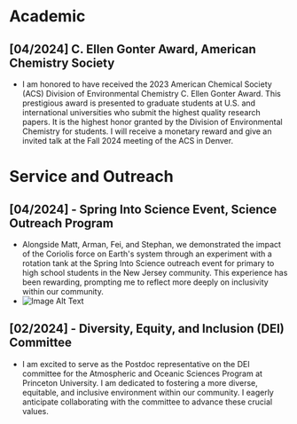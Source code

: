 # Academic
## [04/2024] C. Ellen Gonter Award, American Chemistry Society
- I am honored to have received the 2023 American Chemical Society (ACS) Division of Environmental Chemistry C. Ellen Gonter Award. This prestigious award is presented to graduate students at U.S. and international universities who submit the highest quality research papers. It is the highest honor granted by the Division of Environmental Chemistry for students. I will receive a monetary reward and give an invited talk at the Fall 2024 meeting of the ACS in Denver.

# Service and Outreach
## [04/2024] -  Spring Into Science Event, Science Outreach Program
- Alongside Matt, Arman, Fei, and Stephan, we demonstrated the impact of the Coriolis force on Earth's system through an experiment with a rotation tank at the Spring Into Science outreach event for primary to high school students in the New Jersey community. This experience has been rewarding, prompting me to reflect more deeply on inclusivity within our community.
- ![Image Alt Text]()

## [02/2024] - Diversity, Equity, and Inclusion (DEI) Committee  
- I am excited to serve as the Postdoc representative on the DEI committee for the Atmospheric and Oceanic Sciences Program at Princeton University. I am dedicated to fostering a more diverse, equitable, and inclusive environment within our community. I eagerly anticipate collaborating with the committee to advance these crucial values.

